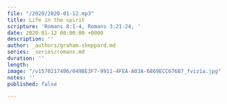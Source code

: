 ```yaml
---
file: "/2020/2020-01-12.mp3"
title: Life in the spirit
scripture: 'Romans 8:1-4, Romans 3:21-24, '
date: 2020-01-12 00:00:00 +0000
description: ''
author: _authors/graham-sheppard.md
series: _series/romans.md
duration: ''
length: 
image: "/v1570217406/049BE3F7-9911-4FEA-A03A-6869ECC676B7_fviz1a.jpg"
notes: ''
published: false

---
```

